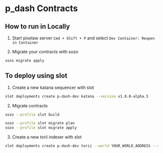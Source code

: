 # p_dash Contracts

## How to run in Locally

1. Start pixelaw server
`Cmd + Shift + P` and select `Dev Container: Reopen in Container`

2. Migrate your contracts with sozo
```zsh
sozo migrate apply
```

## To deploy using slot

1. Create a new katana sequencer with slot

```zsh
slot deployments create p-dash-dev katana --version v1.0.0-alpha.5
```

2. Migrate contracts

```zsh
sozo --profile slot build

sozo --profile slot migrate plan
sozo --profile slot migrate apply
```

3. Create a new torii indexer with slot

```zsh
slot deployments create p-dash-dev torii --world YOUR_WORLD_ADDRESS --rpc YOUR_NEW_RPC_URL --version v1.0.0-alpha.4
```
